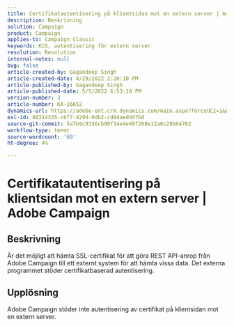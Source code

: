 ```yaml
---
title: Certifikatautentisering på klientsidan mot en extern server | Adobe Campaign
description: Beskrivning
solution: Campaign
product: Campaign
applies-to: Campaign Classic
keywords: KCS, autentisering för extern server
resolution: Resolution
internal-notes: null
bug: false
article-created-by: Gagandeep Singh
article-created-date: 4/29/2022 2:20:10 PM
article-published-by: Gagandeep Singh
article-published-date: 5/5/2022 6:53:10 PM
version-number: 3
article-number: KA-16652
dynamics-url: https://adobe-ent.crm.dynamics.com/main.aspx?forceUCI=1&pagetype=entityrecord&etn=knowledgearticle&id=5b70dc75-c7c7-ec11-a7b6-0022480a1de4
exl-id: 80314335-c6f7-429d-9db2-cd84aedd47bd
source-git-commit: 5a7b9c9156cb90f34e4e49f268e12a0c29b64762
workflow-type: tm+mt
source-wordcount: '69'
ht-degree: 4%

---
```


# Certifikatautentisering på klientsidan mot en extern server | Adobe Campaign

## Beskrivning


Är det möjligt att hämta SSL-certifikat för att göra REST API-anrop från Adobe Campaign till ett externt system för att hämta vissa data. Det externa programmet stöder certifikatbaserad autentisering.


## Upplösning


Adobe Campaign stöder inte autentisering av certifikat på klientsidan mot en extern server.
